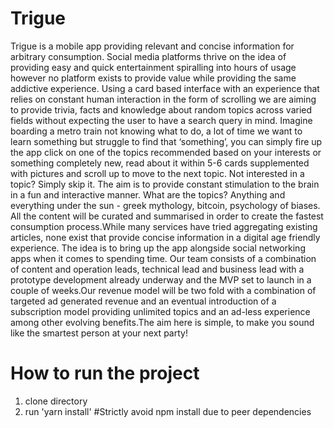 # Trigue
Trigue is a mobile app providing relevant and concise information for arbitrary consumption. Social media platforms thrive on the idea of providing easy and quick entertainment spiralling into hours of usage however no platform exists to provide value while providing the same addictive experience. Using a card based interface with an experience that relies on constant human interaction in the form of scrolling we are aiming to provide trivia, facts and knowledge about random topics across varied fields without expecting the user to have a search query in mind. Imagine boarding a metro train not knowing what to do, a lot of time we want to learn something but struggle to find that ‘something’, you can simply fire up the app click on one of the topics recommended based on your interests or something completely new, read about it within 5-6 cards supplemented with pictures and scroll up to move to the next topic. Not interested in a topic? Simply skip it. The aim is to provide constant stimulation to the brain in a fun and interactive manner. What are the topics? Anything and everything under the sun - greek mythology, bitcoin, psychology of biases. All the content will be curated and summarised in order to create the fastest consumption process.While many services have tried aggregating existing articles, none exist that provide concise information in a digital age friendly experience. The idea is to bring up the app alongside social networking apps when it comes to spending time. Our team consists of a combination of content and operation leads, technical lead and business lead with a prototype development already underway and the MVP set to launch in a couple of weeks.Our revenue model will be two fold with a combination of targeted ad generated revenue and an eventual introduction of a subscription model providing unlimited topics and an ad-less experience among other evolving benefits.The aim here is simple, to make you sound like the smartest person at your next party!
# How to run the project
1. clone directory
2. run 'yarn install'
#Strictly avoid npm install due to peer dependencies
